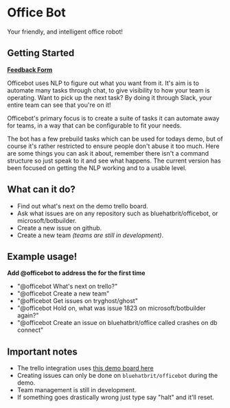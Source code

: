 # Office Bot

Your friendly, and intelligent office robot!

## Getting Started

**[Feedback Form](https://goo.gl/forms/FdyqRvBXSGIXOTcC2)**

Officebot uses NLP to figure out what you want from it. It's aim is to automate many tasks through chat, to give visibility to how your team is operating. Want to pick up the next task? By doing it through Slack, your entire team can see that you're on it!

Officebot's primary focus is to create a suite of tasks it can automate away for teams, in a way that can be configurable to fit your needs.

The bot has a few prebuild tasks which can be used for todays demo, but of course it's rather restricted to ensure people don't abuse it too much. Here are some things you can ask it about, remember there isn't a command structure so just speak to it and see what happens. The current version has been focused on getting the NLP working and to a usable level.

## What can it do?

* Find out what's next on the demo trello board.
* Ask what issues are on any repository such as bluehatbrit/officebot, or microsoft/botbuilder.
* Create a new issue on github.
* Create a new team _(teams are still in development)_.

## Example usage!

**Add @officebot to address the for the first time**

* "@officebot What's next on trello?"
* "@officebot Create a new team"
* "@officebot Get issues on tryghost/ghost"
* "@officebot Hold on, what was issue 1823 on microsoft/botbuilder again?"
* "@officebot Create an issue on bluehatbrit/office called crashes on db connect"

## Important notes

* The trello integration uses [this demo board here](https://trello.com/b/viHXwBnd/vintus)
* Creating issues can only be done on `bluehatbrit/officebot` during the demo.
* Team management is still in development.
* If something goes drastically wrong just type say "halt" and it'll reset.